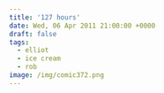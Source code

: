 ```yaml
---
title: '127 hours'
date: Wed, 06 Apr 2011 21:00:00 +0000
draft: false
tags:
  - elliot
  - ice cream
  - rob
image: /img/comic372.png
---
```


